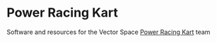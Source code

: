 # Power Racing Kart
Software and resources for the Vector Space [Power Racing Kart](https://powerracingseries.org/) team
